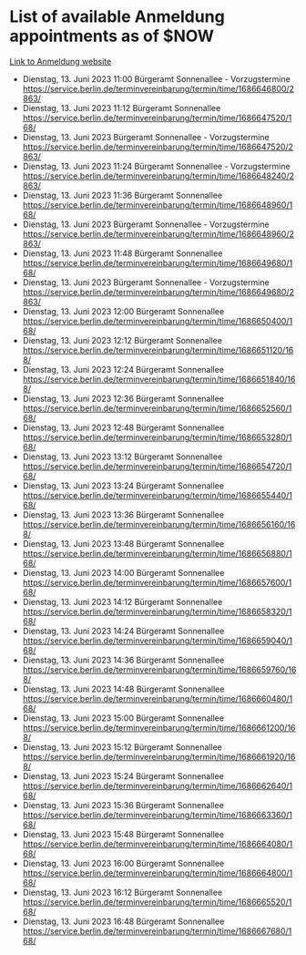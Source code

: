 # List of available Anmeldung appointments as of $NOW
[Link to Anmeldung website](https://service.berlin.de/terminvereinbarung/termin/tag.php?termin=1&anliegen[]=120686&dienstleisterlist=122210,122217,327316,122219,327312,122227,327314,122231,327346,122243,327348,122254,122252,329742,122260,329745,122262,329748,122271,327278,122273,327274,122277,327276,330436,122280,327294,122282,327290,122284,327292,122291,327270,122285,327266,122286,327264,122296,327268,150230,329760,122297,327286,122294,327284,122312,329763,122314,329775,122304,327330,122311,327334,122309,327332,317869,122281,327352,122279,329772,122283,122276,327324,122274,327326,122267,329766,122246,327318,122251,327320,122257,327322,122208,327298,122226,327300&herkunft=http%3A%2F%2Fservice.berlin.de%2Fdienstleistung%2F120686%2F)
- Dienstag, 13. Juni 2023 11:00 Bürgeramt Sonnenallee - Vorzugstermine https://service.berlin.de/terminvereinbarung/termin/time/1686646800/2863/
- Dienstag, 13. Juni 2023 11:12 Bürgeramt Sonnenallee https://service.berlin.de/terminvereinbarung/termin/time/1686647520/168/
- Dienstag, 13. Juni 2023  Bürgeramt Sonnenallee - Vorzugstermine https://service.berlin.de/terminvereinbarung/termin/time/1686647520/2863/
- Dienstag, 13. Juni 2023 11:24 Bürgeramt Sonnenallee - Vorzugstermine https://service.berlin.de/terminvereinbarung/termin/time/1686648240/2863/
- Dienstag, 13. Juni 2023 11:36 Bürgeramt Sonnenallee https://service.berlin.de/terminvereinbarung/termin/time/1686648960/168/
- Dienstag, 13. Juni 2023  Bürgeramt Sonnenallee - Vorzugstermine https://service.berlin.de/terminvereinbarung/termin/time/1686648960/2863/
- Dienstag, 13. Juni 2023 11:48 Bürgeramt Sonnenallee https://service.berlin.de/terminvereinbarung/termin/time/1686649680/168/
- Dienstag, 13. Juni 2023  Bürgeramt Sonnenallee - Vorzugstermine https://service.berlin.de/terminvereinbarung/termin/time/1686649680/2863/
- Dienstag, 13. Juni 2023 12:00 Bürgeramt Sonnenallee https://service.berlin.de/terminvereinbarung/termin/time/1686650400/168/
- Dienstag, 13. Juni 2023 12:12 Bürgeramt Sonnenallee https://service.berlin.de/terminvereinbarung/termin/time/1686651120/168/
- Dienstag, 13. Juni 2023 12:24 Bürgeramt Sonnenallee https://service.berlin.de/terminvereinbarung/termin/time/1686651840/168/
- Dienstag, 13. Juni 2023 12:36 Bürgeramt Sonnenallee https://service.berlin.de/terminvereinbarung/termin/time/1686652560/168/
- Dienstag, 13. Juni 2023 12:48 Bürgeramt Sonnenallee https://service.berlin.de/terminvereinbarung/termin/time/1686653280/168/
- Dienstag, 13. Juni 2023 13:12 Bürgeramt Sonnenallee https://service.berlin.de/terminvereinbarung/termin/time/1686654720/168/
- Dienstag, 13. Juni 2023 13:24 Bürgeramt Sonnenallee https://service.berlin.de/terminvereinbarung/termin/time/1686655440/168/
- Dienstag, 13. Juni 2023 13:36 Bürgeramt Sonnenallee https://service.berlin.de/terminvereinbarung/termin/time/1686656160/168/
- Dienstag, 13. Juni 2023 13:48 Bürgeramt Sonnenallee https://service.berlin.de/terminvereinbarung/termin/time/1686656880/168/
- Dienstag, 13. Juni 2023 14:00 Bürgeramt Sonnenallee https://service.berlin.de/terminvereinbarung/termin/time/1686657600/168/
- Dienstag, 13. Juni 2023 14:12 Bürgeramt Sonnenallee https://service.berlin.de/terminvereinbarung/termin/time/1686658320/168/
- Dienstag, 13. Juni 2023 14:24 Bürgeramt Sonnenallee https://service.berlin.de/terminvereinbarung/termin/time/1686659040/168/
- Dienstag, 13. Juni 2023 14:36 Bürgeramt Sonnenallee https://service.berlin.de/terminvereinbarung/termin/time/1686659760/168/
- Dienstag, 13. Juni 2023 14:48 Bürgeramt Sonnenallee https://service.berlin.de/terminvereinbarung/termin/time/1686660480/168/
- Dienstag, 13. Juni 2023 15:00 Bürgeramt Sonnenallee https://service.berlin.de/terminvereinbarung/termin/time/1686661200/168/
- Dienstag, 13. Juni 2023 15:12 Bürgeramt Sonnenallee https://service.berlin.de/terminvereinbarung/termin/time/1686661920/168/
- Dienstag, 13. Juni 2023 15:24 Bürgeramt Sonnenallee https://service.berlin.de/terminvereinbarung/termin/time/1686662640/168/
- Dienstag, 13. Juni 2023 15:36 Bürgeramt Sonnenallee https://service.berlin.de/terminvereinbarung/termin/time/1686663360/168/
- Dienstag, 13. Juni 2023 15:48 Bürgeramt Sonnenallee https://service.berlin.de/terminvereinbarung/termin/time/1686664080/168/
- Dienstag, 13. Juni 2023 16:00 Bürgeramt Sonnenallee https://service.berlin.de/terminvereinbarung/termin/time/1686664800/168/
- Dienstag, 13. Juni 2023 16:12 Bürgeramt Sonnenallee https://service.berlin.de/terminvereinbarung/termin/time/1686665520/168/
- Dienstag, 13. Juni 2023 16:48 Bürgeramt Sonnenallee https://service.berlin.de/terminvereinbarung/termin/time/1686667680/168/
